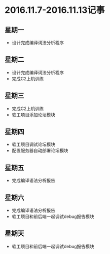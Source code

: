 # 2016.11.7-2016.11.13记事

## 星期一
- 设计完成编译词法分析程序

## 星期二
- 设计完成编译词法分析程序
- 完成C2上机训练

## 星期三
- 完成C2上机训练
- 软工项目添加论坛模块

## 星期四
- 软工项目调试论坛模块
- 配置服务器自动部署论坛模块

## 星期五
- 完成编译语法分析报告

## 星期六
- 完成编译语法分析报告
- 软工项目和前后端一起调试debug报告模块

## 星期天
- 软工项目和前后端一起调试debug报告模块